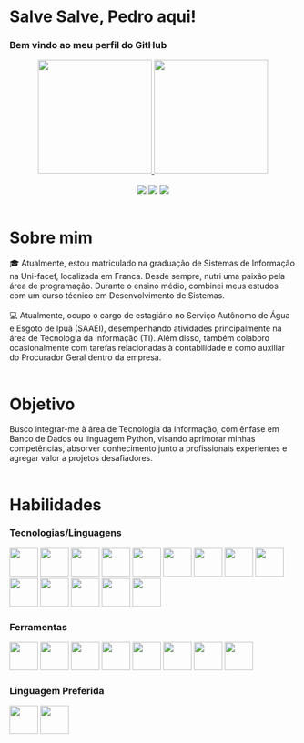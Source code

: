 # Salve Salve, Pedro aqui!
### Bem vindo ao meu perfil do GitHub

<div align="center">
<a href="https://github.com/PGalmeida">
  <img loading="lazy" height="200em" src="https://github-readme-stats.vercel.app/api/top-langs/?username=PGalmeida&layout=compact&langs_count=10&theme=highcontrast&show_icons=true"/>
  <img loading="lazy" height="200em" src="https://github-readme-streak-stats.herokuapp.com/?user=PGalmeida&theme=python-dark&hide_border=verdadeiro&border_radius=10&locale=pt_BR&card_width=500"/>

</div>
<br>
<div class="contato" align="center">
    <a href="https://www.linkedin.com/in/pedro-gomes-a88a54266" target="_blank"><img loading="lazy" src="https://img.shields.io/badge/-LinkedIn-%230077B5?style=for-the-badge&logo=linkedin&logoColor=white" target="_blank"></a>   
    <a href = "mailto:pedro8tp@gmail.com"><img loading="lazy" src="https://img.shields.io/badge/Gmail-D14836?style=for-the-badge&logo=gmail&logoColor=white" target="_blank"></a>
    <a href = "https://www.instagram.com/pedro.moedas/"><img loading="lazy" src="https://img.shields.io/badge/-instagram-%25230077B5?style=for-the-badge&logo=Instagram&logoColor=white" target="_blank"></a>
</div>

<br>

# Sobre mim
<!-- <img src="https://github.com/RenanOliveiraSilva/RenanOliveiraSilva/blob/main/img.png" alt=celebrate width=250 align=right> -->
<div>
    <div>
      🎓 Atualmente, estou matriculado na graduação de Sistemas de Informação na Uni-facef, localizada em Franca. Desde sempre, nutri uma paixão pela área de programação. Durante o ensino médio, combinei meus estudos com um curso técnico em Desenvolvimento de Sistemas.
    </div>
<br>
    <div>
      💻 Atualmente, ocupo o cargo de estagiário no Serviço Autônomo de Água e Esgoto de Ipuã (SAAEI), desempenhando atividades principalmente na área de Tecnologia da Informação (TI). Além disso, também colaboro ocasionalmente com tarefas relacionadas à contabilidade e como auxiliar do Procurador Geral dentro da empresa.
    </div>
</div>

<br>

# Objetivo
<!-- <img src="https://github.com/RenanOliveiraSilva/RenanOliveiraSilva/blob/main/img.png" alt=celebrate width=250 align=right> -->
<div>
    <div>
        Busco integrar-me à área de Tecnologia da Informação, com ênfase em Banco de Dados ou linguagem Python, visando aprimorar minhas competências, absorver conhecimento junto a profissionais experientes e agregar valor a projetos desafiadores.
    </div>
</div>

<br>

# Habilidades
### Tecnologias/Linguagens
<div>
    <img src="https://cdn.jsdelivr.net/gh/devicons/devicon@latest/icons/python/python-original.svg" width="50" height="50"/>
    <img src="https://cdn.jsdelivr.net/gh/devicons/devicon@latest/icons/html5/html5-original.svg" width="50" height="50"/>
    <img src="https://cdn.jsdelivr.net/gh/devicons/devicon@latest/icons/css3/css3-original.svg" width="50" 
    height="50"/>
    <img src="https://cdn.jsdelivr.net/gh/devicons/devicon@latest/icons/javascript/javascript-original.svg" width="50" 
    height="50"/>
    <img src="https://cdn.jsdelivr.net/gh/devicons/devicon@latest/icons/react/react-original.svg" width="50" 
    height="50"/>
    <img src="https://cdn.jsdelivr.net/gh/devicons/devicon@latest/icons/php/php-original.svg" width="50" 
    height="50"/>
    <img src="https://cdn.jsdelivr.net/gh/devicons/devicon@latest/icons/java/java-original.svg" width="50" 
    height="50"/>
    <img src="https://cdn.jsdelivr.net/gh/devicons/devicon@latest/icons/cplusplus/cplusplus-original.svg" width="50" 
    height="50"/>
    <img src="https://cdn.jsdelivr.net/gh/devicons/devicon@latest/icons/mysql/mysql-original.svg" width="50" 
    height="50"/>
    <img src="https://cdn.jsdelivr.net/gh/devicons/devicon@latest/icons/dart/dart-original.svg" width="50" 
    height="50"/>
    <img src="https://cdn.jsdelivr.net/gh/devicons/devicon@latest/icons/typescript/typescript-original.svg" width="50" 
    height="50"/>
    <img src="https://cdn.jsdelivr.net/gh/devicons/devicon@latest/icons/bootstrap/bootstrap-original.svg" width="50" 
    height="50"/>
    <img src="https://cdn.jsdelivr.net/gh/devicons/devicon@latest/icons/materializecss/materializecss-original.svg" width="50" height="50"/>
  <img src="https://cdn.jsdelivr.net/gh/devicons/devicon@latest/icons/spring/spring-original.svg" width="50" 
    height="50"/>
</div>

### Ferramentas 
<div>
    <img src="https://cdn.jsdelivr.net/gh/devicons/devicon@latest/icons/vscode/vscode-original.svg" width="50" height="50"/>
    <img src="https://cdn.jsdelivr.net/gh/devicons/devicon@latest/icons/intellij/intellij-original.svg" width="50" height="50"/>
    <img src="https://cdn.jsdelivr.net/gh/devicons/devicon@latest/icons/dbeaver/dbeaver-original.svg" width="50" height="50"/>
    <img src="https://cdn.jsdelivr.net/gh/devicons/devicon@latest/icons/git/git-original.svg" width="50" 
    height="50"/>
    <img src="https://cdn.jsdelivr.net/gh/devicons/devicon@latest/icons/github/github-original.svg" width="50" height="50"/>
  <img src="https://cdn.jsdelivr.net/gh/devicons/devicon@latest/icons/postgresql/postgresql-original.svg" width="50" height="50"/>
    <img src="https://cdn.jsdelivr.net/gh/devicons/devicon@latest/icons/oracle/oracle-original.svg" width="50" height="50"/>
    <img src="https://cdn.jsdelivr.net/gh/devicons/devicon@latest/icons/replit/replit-original.svg" width="50" height="50"/>
</div>

### Linguagem Preferida
<div>
    <img src="https://cdn.jsdelivr.net/gh/devicons/devicon@latest/icons/python/python-original.svg" width="50" height="50"/>
    <img src="https://cdn.jsdelivr.net/gh/devicons/devicon@latest/icons/mysql/mysql-original.svg" width="50" height="50"/>
</div>
<br>

<!-- ![Snake animation](https://raw.githubusercontent.com/Platane/snk/output/github-contribution-grid-snake.svg) -->
